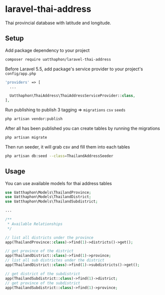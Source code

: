 # laravel-thai-address
Thai provincial database with latitude and longitude.

## Setup
Add package dependency to your project

```bash
composer require uatthaphon/laravel-thai-address
```

Before Laravel 5.5, add package's service provider to your project's `config/app.php`

```php
'providers' => [
  ...

  Uatthaphon\ThaiAddress\ThaiAddressServiceProvider::class,
],
```

Run publishing to publish 3 tagging => `migrations` `csv` `seeds`

```bash
php artisan vendor:publish
```

After all has been published you can create tables by running the migrations

```bash
php artisan migrate
```

Then run seeder, it will grab csv and fill them into each tables

```bash
php artisan db:seed --class=ThailandAddressSeeder
```

## Usage
You can use available models for thai address tables

```php
use Uatthaphon\Models\ThailandProvince;
use Uatthaphon\Models\ThailandDistrict;
use Uatthaphon\Models\ThailandSubdistrict;

...

/**
 * Available Relationships
 */

// list all districts under the province
app(ThailandProvince::class)->find(1)->districts()->get();

// get province of the district
app(ThailandDistrict::class)->find(1)->province;
// list all sub districtes under the district
app(ThailandDistrict::class)->find(1)->subdistricts()->get();

// get district of the subdistrict
app(ThailandSubdistrict::class)->find(1)->district;
// get province of the subdistrict
app(ThailandSubdistrict::class)->find(1)->province;
```
